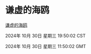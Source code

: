# 谦虚的海鸥
[谦虚的海鸥](http://219.139.197.74:56308/qxdho/course/base/hotlink/index.php)

2024年 10月 30日 星期三 19:50:02 CST

2024年 10月 30日 星期三 11:50:02 GMT
